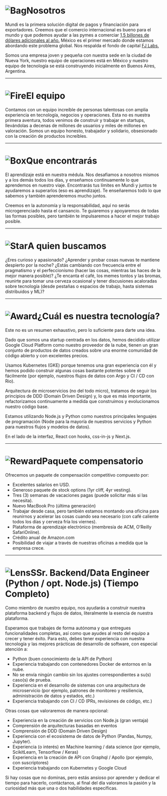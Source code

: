 # ![Bag](/icons/bag.svg 'Bag')Nosotros
Mundi es la primera solución digital de pagos y financiación para exportadores. Creemos que el comercio internacional es bueno para el mundo y que podemos ayudar a las pymes a comerciar [1,5 billones de dólares adicionales al año.](https://www.adb.org/sites/default/files/publication/359631/adb-briefs-83.pdf) México es el primer mercado donde estamos abordando este problema global.
Nos respalda el fondo de capital [FJ Labs.](http://www.fjlabs.com)

Somos una empresa joven y pequeña con nuestra sede en la ciudad de Nueva York, nuestro equipo de operaciones está en México y nuestro equipo de tecnología se está construyendo inicialmente en Buenos Aires, Argentina.

---

# ![Fire](/icons/fire.svg 'Fire')El equipo
Contamos con un equipo increíble de personas talentosas con amplia experiencia en tecnología, negocios y operaciones.
Esta no es nuestra primera aventura, todos venimos de construir y trabajar en startups, llevándolas a decenas de millones de usuarios y miles de millones en valoración.
Somos un equipo honesto, trabajador y solidario, obsesionado con la creación de productos increíbles.

---

# ![Box](/icons/box.svg 'Box')Que encontrarás
El aprendizaje está en nuestra médula. Nos desafiamos a nosotros mismos y a los demás todos los días, y enseñamos continuamente lo que aprendemos en nuestro viaje.
Encontrarás tus límites en Mundi y juntos te ayudaremos a superarlos (eso es aprendizaje).
Te enseñaremos todo lo que sabemos y también aprenderemos mucho juntos.

Creemos en la autonomía y la responsabilidad, aquí no serás microgerenciado hasta el cansancio.
Te guiaremos y apoyaremos de todas las formas posibles, pero también te impulsaremos a hacer el mejor trabajo posible.

---

# ![Star](/icons/star.svg 'Star')A quien buscamos
¿Eres curioso y apasionado?
¿Aprender y probar cosas nuevas te mantiene despierto por la noche?
¿Estás cambiando con frecuencia entre el pragmatismo y el perfeccionismo (hacer las cosas, mientras las haces de la mejor manera posible)?
¿Te encanta el café, los memes tontos y las bromas, reunirte para tomar una cerveza ocasional y tener discusiones acaloradas sobre tecnología (desde pestañas o espacios de trabajo, hasta sistemas distribuidos y ML)?

---

# ![Award](/icons/award.svg 'Award')¿Cuál es nuestra tecnología?
Este no es un resumen exhaustivo, pero lo suficiente para darte una idea.

Dado que somos una startup centrada en los datos, hemos decidido utilizar Google Cloud Platform como nuestro proveedor de la nube, tienen un gran conjunto de productos de datos creados sobre una enorme comunidad de código abierto y con excelentes precios.

Usamos Kubernetes (GKE) porque tenemos una gran experiencia con él y hemos podido construir algunas cosas bastante potentes sobre él fácilmente (por ejemplo, nuestros flujos de datos con Argo y CI / CD con Rio).

Arquitectura de microservicios (no del todo micro), tratamos de seguir los principios de DDD (Domain Driven Design) y, lo que es más importante, refactorizamos continuamente a medida que construimos y evolucionamos nuestro código base.

Estamos utilizando Node.js y Python como nuestros principales lenguajes de programación (Node para la mayoría de nuestros servicios y Python para nuestros flujos y modelos de datos).

En el lado de la interfaz, React con hooks, css-in-js y Next.js.

---

# ![Reward](/icons/reward.svg 'Reward')Paquete compensatorio
Ofrecemos un paquete de compensación competitivo compuesto por:
* Excelentes salarios en USD.
* Generoso paquete de stock options (1yr cliff, 4yr vesting).
* Tres (3) semanas de vacaciones pagas (puede solicitar más si las necesita).
* Nuevo MacBook Pro (última generación)
* Trabajar desde casa, pero también estamos montando una oficina para reunirnos y acelerar las cosas cuando sea necesario (con café caliente todos los días y cerveza fría los viernes).
* Plataforma de aprendizaje electrónico (membresía de ACM, O’Reilly SafariOnline).
* Crédito anual de Amazon.com
* Posibilidad de viajar a través de nuestras oficinas a medida que la empresa crece.

---

# ![Lens](/icons/lens.svg 'Lens')SSr. Backend/Data Engineer (Python / opt. Node.js) (Tiempo Completo)
Como miembro de nuestro equipo, nos ayudarás a construir nuestra plataforma backend y flujos de datos, literalmente la esencia de nuestra plataforma.

Esperamos que trabajes de forma autónoma y que entregues funcionalidades completas, así como que ayudes al resto del equipo a crecer y tener éxito.
Para esto, debes tener experiencia con nuestra tecnología y las mejores prácticas de desarrollo de software, con especial atención a:
* Python (buen conocimiento de la API de Python)
* Experiencia trabajando con contenedores Docker de entornos en la nube.
* No se envía ningún cambio sin los ajustes correspondientes a su(s) caso(s) de prueba.
* Experiencia en el desarrollo de sistemas con una arquitectura de microservicio (por ejemplo, patrones de monitoreo y resiliencia, administración de datos y estados, etc.)
* Experiencia trabajando con CI / CD (PRs, revisiones de código, etc.)

Otras cosas que valoraremos de manera opcional:
* Experiencia en la creación de servicios con Node.js (gran ventaja)
* Comprensión de arquitecturas basadas en eventos
* Comprensión de DDD (Domain Driven Design)
* Experiencia con el ecosistema de datos de Python (Pandas, Numpy, Jupyter).
* Experiencia (o interés) en Machine learning / data science (por ejemplo, ScikitLearn, Tensorflow / Keras)
* Experiencia en la creación de API con Graphql / Apollo (por ejemplo, con suscriptores)
* Experiencia trabajando con Kubernetes y Google Cloud

Si hay cosas que no dominas, pero estás ansioso por aprender y dedicar el tiempo para hacerlo, contáctanos, al final del día valoramos la pasión y la curiosidad más que una o dos habilidades específicas.
